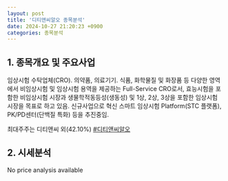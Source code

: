 ```yaml
---
layout: post
title: '디티앤씨알오 종목분석'
date: 2024-10-27 21:20:23 +0900
categories: 종목분석
---
```


## 1. 종목개요 및 주요사업

임상시험 수탁업체(CRO). 의약품, 의료기기. 식품, 화학물질 및 화장품 등 다양한 영역에서 비임상시험 및 임상시험 용역을 제공하는 Full-Service CRO로서, 효능시험을 포함한 비임상시험 시장과 생물학적동등성(생동성) 및 1상, 2상, 3상을 포함한 임상시험 시장을 목표로 하고 있음. 신규사업으로 혁신 스마트 임상시험 Platform(STC 플랫폼), PK/PD센터(단백질 특화) 등을 추진중임.

최대주주는 디티앤씨 외(42.10%)
[#디티앤씨알오](#)

## 2. 시세분석

No price analysis available
